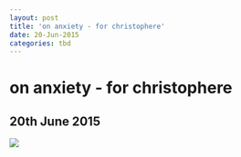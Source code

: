 ```yaml
---
layout: post
title: 'on anxiety - for christophere'
date: 20-Jun-2015
categories: tbd
---
```


# on anxiety - for christophere

## 20th June 2015

<img src="http://www.apisanet.com/nnh-content/uploads/an/anxiety-girl-funny-quotes.jpg" />
